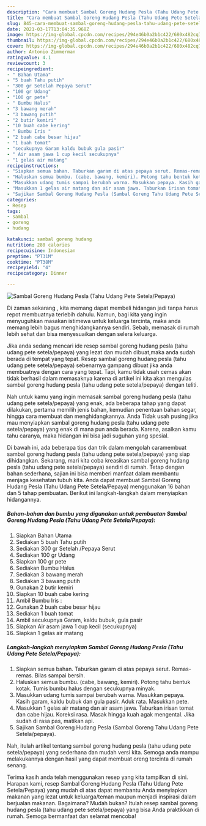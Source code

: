 ```yaml
---
description: "Cara membuat Sambal Goreng Hudang Pesla (Tahu Udang Pete Setela/Pepaya) yang enak Untuk Jualan"
title: "Cara membuat Sambal Goreng Hudang Pesla (Tahu Udang Pete Setela/Pepaya) yang enak Untuk Jualan"
slug: 845-cara-membuat-sambal-goreng-hudang-pesla-tahu-udang-pete-setela-pepaya-yang-enak-untuk-jualan
date: 2021-03-17T13:04:35.968Z
image: https://img-global.cpcdn.com/recipes/294e46b0a2b1c422/680x482cq70/sambal-goreng-hudang-pesla-tahu-udang-pete-setelapepaya-foto-resep-utama.jpg
thumbnail: https://img-global.cpcdn.com/recipes/294e46b0a2b1c422/680x482cq70/sambal-goreng-hudang-pesla-tahu-udang-pete-setelapepaya-foto-resep-utama.jpg
cover: https://img-global.cpcdn.com/recipes/294e46b0a2b1c422/680x482cq70/sambal-goreng-hudang-pesla-tahu-udang-pete-setelapepaya-foto-resep-utama.jpg
author: Antonio Zimmerman
ratingvalue: 4.1
reviewcount: 3
recipeingredient:
- " Bahan Utama"
- "5 buah Tahu putih"
- "300 gr Setelah Pepaya Serut"
- "100 gr Udang"
- "100 gr pete"
- " Bumbu Halus"
- "3 bawang merah"
- "3 bawang putih"
- "2 butir kemiri"
- "10 buah cabe kering"
- " Bumbu Iris "
- "2 buah cabe besar hijau"
- "1 buah tomat"
- "secukupnya Garam kaldu bubuk gula pasir"
- " Air asam jawa 1 cup kecil secukupnya"
- "1 gelas air matang"
recipeinstructions:
- "Siapkan semua bahan. Taburkan garam di atas pepaya serut. Remas-remas. Bilas sampai bersih."
- "Haluskan semua bumbu. (cabe, bawang, kemiri). Potong tahu bentuk kotak. Tumis bumbu halus dengan secukupnya minyak."
- "Masukkan udang tumis sampai berubah warna. Masukkan pepaya. Kasih garam, kaldu bubuk dan gula pasir. Aduk rata. Masukkan pete."
- "Masukkan 1 gelas air matang dan air asam jawa. Taburkan irisan tomat dan cabe hijau. Koreksi rasa. Masak hingga kuah agak mengental. Jika sudah di rasa pas, matikan api."
- "Sajikan Sambal Goreng Hudang Pesla (Sambal Goreng Tahu Udang Pete Setela/pepaya)."
categories:
- Resep
tags:
- sambal
- goreng
- hudang

katakunci: sambal goreng hudang 
nutrition: 280 calories
recipecuisine: Indonesian
preptime: "PT31M"
cooktime: "PT38M"
recipeyield: "4"
recipecategory: Dinner

---
```



![Sambal Goreng Hudang Pesla (Tahu Udang Pete Setela/Pepaya)](https://img-global.cpcdn.com/recipes/294e46b0a2b1c422/680x482cq70/sambal-goreng-hudang-pesla-tahu-udang-pete-setelapepaya-foto-resep-utama.jpg)

Di zaman  sekarang , kita memang dapat membeli hidangan jadi tanpa harus repot membuatnya terlebih dahulu. Namun, bagi kita yang ingin menyuguhkan masakan istimewa untuk keluarga tercinta, maka anda memang lebih bagus menghidangkannya sendiri. Sebab, memasak di rumah lebih sehat dan bisa menyesuaikan dengan selera keluarga.

Jika anda sedang mencari ide resep sambal goreng hudang pesla (tahu udang pete setela/pepaya) yang lezat dan mudah dibuat,maka anda sudah berada di tempat yang tepat. Resep sambal goreng hudang pesla (tahu udang pete setela/pepaya)  sebenarnya gampang dibuat jika anda membuatnya dengan cara yang tepat. Tapi, kamu tidak usah cemas akan tidak berhasil dalam memasaknya 
karena di artikel ini kita akan mengulas sambal goreng hudang pesla (tahu udang pete setela/pepaya) dengan teliti.  



Nah untuk kamu yang ingin memasak sambal goreng hudang pesla (tahu udang pete setela/pepaya) yang enak, ada beberapa tahap yang dapat dilakukan, pertama memilih jenis bahan, kemudian penentuan bahan segar, hingga cara membuat dan menghidangkannya. Anda Tidak usah pusing jika mau menyiapkan sambal goreng hudang pesla (tahu udang pete setela/pepaya) yang enak di mana pun anda berada. Karena, asalkan kamu  tahu caranya, maka hidangan ini bisa jadi suguhan yang spesial.

Di bawah ini, ada beberapa tips dan trik dalam mengolah caramembuat sambal goreng hudang pesla (tahu udang pete setela/pepaya) yang siap dihidangkan. Sekarang, mari kita coba kreasikan sambal goreng hudang pesla (tahu udang pete setela/pepaya) sendiri di rumah. Tetap dengan bahan sederhana, sajian ini bisa memberi manfaat dalam membantu menjaga kesehatan tubuh kita. Anda dapat membuat Sambal Goreng Hudang Pesla (Tahu Udang Pete Setela/Pepaya) menggunakan 16 bahan dan 5 tahap pembuatan. Berikut ini langkah-langkah dalam menyiapkan hidangannya.

<!--inarticleads1-->

##### Bahan-bahan dan bumbu yang digunakan untuk pembuatan Sambal Goreng Hudang Pesla (Tahu Udang Pete Setela/Pepaya):

1. Siapkan  Bahan Utama
1. Sediakan 5 buah Tahu putih
1. Sediakan 300 gr Setelah /Pepaya Serut
1. Sediakan 100 gr Udang
1. Siapkan 100 gr pete
1. Sediakan  Bumbu Halus
1. Sediakan 3 bawang merah
1. Sediakan 3 bawang putih
1. Gunakan 2 butir kemiri
1. Siapkan 10 buah cabe kering
1. Ambil  Bumbu Iris :
1. Gunakan 2 buah cabe besar hijau
1. Sediakan 1 buah tomat
1. Ambil secukupnya Garam, kaldu bubuk, gula pasir
1. Siapkan  Air asam jawa 1 cup kecil (secukupnya)
1. Siapkan 1 gelas air matang




<!--inarticleads2-->

##### Langkah-langkah menyiapkan Sambal Goreng Hudang Pesla (Tahu Udang Pete Setela/Pepaya):

1. Siapkan semua bahan. Taburkan garam di atas pepaya serut. Remas-remas. Bilas sampai bersih.
1. Haluskan semua bumbu. (cabe, bawang, kemiri). Potong tahu bentuk kotak. Tumis bumbu halus dengan secukupnya minyak.
1. Masukkan udang tumis sampai berubah warna. Masukkan pepaya. Kasih garam, kaldu bubuk dan gula pasir. Aduk rata. Masukkan pete.
1. Masukkan 1 gelas air matang dan air asam jawa. Taburkan irisan tomat dan cabe hijau. Koreksi rasa. Masak hingga kuah agak mengental. Jika sudah di rasa pas, matikan api.
1. Sajikan Sambal Goreng Hudang Pesla (Sambal Goreng Tahu Udang Pete Setela/pepaya).




Nah, itulah artikel tentang  sambal goreng hudang pesla (tahu udang pete setela/pepaya)  yang sederhana dan mudah versi kita. Semoga anda mampu melakukannya dengan hasil yang dapat membuat oreng tercinta di rumah senang. 

Terima kasih anda telah menggunakan resep yang kita tampilkan di sini. Harapan kami, resep  Sambal Goreng Hudang Pesla (Tahu Udang Pete Setela/Pepaya) yang mudah di atas dapat membantu Anda menyiapkan makanan yang lezat untuk keluarga/teman maupun menjadi inspirasi dalam berjualan makanan. Bagaimana? Mudah bukan? Itulah resep sambal goreng hudang pesla (tahu udang pete setela/pepaya) yang bisa Anda praktikkan di rumah. Semoga bermanfaat dan selamat mencoba!

